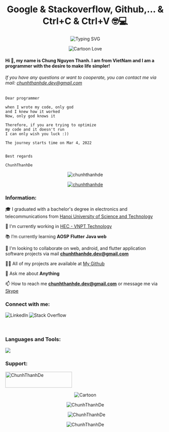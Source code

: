 
<div align="center">
 
# **Google & Stackoverflow, Github,... & Ctrl+C & Ctrl+V 🤓💻**

![Typing SVG](https://readme-typing-svg.herokuapp.com?font=Fira+Code&weight=700&size=25&pause=100&color=33B86F&center=true&vCenter=true&width=800&lines=Why+do+programmers+prefer+dark+mode%3F++;Because+light+attracts+bugs!)

![Cartoon Love](https://media.giphy.com/media/vrxxqQbyRxYi6scCjT/giphy.gif)

<div align="left">
 
#### Hi 👋, my name is Chung Nguyen Thanh. I am from VietNam and I am a programmer with the desire to make life simpler!

###### If you have any questions or want to cooperate, you can contact me via mail: chunhthanhde.dev@gmail.com
</p>

```
Dear programmer

when I wrote my code, only god
and I knew how it worked
Now, only god knows it

Therefore, if you are trying to optimize
my code and it doesn't run
I can only wish you luck :))

The journey starts time on Mar 4, 2022
 
 
Best regards

ChunhThanhDe
```

<div align="center">
  
<img src="https://komarev.com/ghpvc/?username=chunhthanhde&label=Profile%20views&color=0e75b6&style=flat" alt="chunhthanhde" /> <br>
  
<a href="https://github.com/ryo-ma/github-profile-trophy"><img src="https://github-profile-trophy.vercel.app/?username=chunhthanhde" alt="chunhthanhde" /></a>


<div align="left">
  
### Information:

🎓 I graduated with a bachelor's degree in electronics and telecommunications from [Hanoi University of Science and Technology](https://hust.edu.vn/)

🏢 I'm currently working in [HEC - VNPT Technology](https://vnpt-technology.vn/vi)

📚 I’m currently learning **AOSP** **Flutter** **Java web**

👯 I'm looking to collaborate on web, android, and flutter application software projects via mail **chunhthanhde.dev@gmail.com**

👨‍💻 All of my projects are available at [My Github](https://github.com/ChunhThanhDe)

💬 Ask me about **Anything**

📫 How to reach me **chunhthanhde.dev@gmail.com** or message me via [Skype]()
</p>

### Connect with me:

<div style="overflow: auto;">
  <a href="https://www.linkedin.com/in/chung-nguyen-thanh-313b97263/">
    <img align="left" src="https://skillicons.dev/icons?i=linkedin" alt="LinkedIn" />
  </a>
  <a href="https://stackoverflow.com/users/19833472/chunh-thanh-de">
    <img align="left" src="https://skillicons.dev/icons?i=stackoverflow" alt="Stack Overflow" />
  </a>
</div>
<br>
<br>

### Languages and Tools:

<p align="left">
  <a href="https://skillicons.dev">
    <img src="https://skillicons.dev/icons?i=java,flutter,spring,idea,androidstudio,mysql,mongodb,firebase,linux,docker,aws,azure" />
  </a>
</p>
  
### Support:
<a href="https://www.buymeacoffee.com/ChunhThanhDe">
  <img align="centre" src="https://cdn.buymeacoffee.com/buttons/v2/default-yellow.png" height="50" width="210" alt="ChunhThanhDe" />
</a>
<div align="center">
</p>

![Cartoon](https://media.giphy.com/media/unXVP9KGQLkFW/giphy.gif)

<p>
  <img align="centre" src="https://github-readme-stats.vercel.app/api/top-langs?username=ChunhThanhDe&show_icons=true&locale=en&layout=compact" alt="ChunhThanhDe" />
</p>
<p>&nbsp;
  <img align="centre" src="https://github-readme-stats.vercel.app/api?username=ChunhThanhDe&show_icons=true&locale=en" alt="ChunhThanhDe" />
</p>
<p>
  <img align="centre" src="https://github-readme-streak-stats.herokuapp.com/?user=ChunhThanhDe&" alt="ChunhThanhDe" />
</p>
  
</div>
